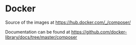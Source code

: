 # Docker

Source of the images at https://hub.docker.com/_/composer/

Documentation can be found at https://github.com/docker-library/docs/tree/master/composer
